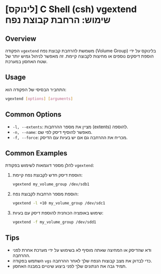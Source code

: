 # [לינוקס] C Shell (csh) vgextend שימוש: הרחבת קבוצת נפח

## Overview
הפקודה `vgextend` משמשת להרחבת קבוצת נפח (Volume Group) בלינוקס על ידי הוספת דיסקים נוספים או מחיצות לקבוצה קיימת. זה מאפשר לניהול גמיש יותר של שטח האחסון במערכת.

## Usage
התחביר הבסיסי של הפקודה הוא:

```bash
vgextend [options] [arguments]
```

## Common Options
- `-l, --extents`: מציין את מספר ההרחבות (extents) להוספה.
- `-n, --name`: מאפשר להוסיף דיסק לפי שם.
- `-f, --force`: מכריח את ההרחבה גם אם יש בעיות עם הדיסק.

## Common Examples
להלן מספר דוגמאות לשימוש בפקודת `vgextend`:

1. הוספת דיסק חדש לקבוצת נפח קיימת:
   ```bash
   vgextend my_volume_group /dev/sdb1
   ```

2. הוספת מספר הרחבות לקבוצת נפח:
   ```bash
   vgextend -l +10 my_volume_group /dev/sdc1
   ```

3. שימוש באופציה הכוחנית להוספת דיסק עם בעיות:
   ```bash
   vgextend -f my_volume_group /dev/sdd1
   ```

## Tips
- ודא שהדיסק או המחיצה שאתה מוסיף לא בשימוש על ידי מערכת אחרת לפני ההרחבה.
- השתמש בפקודה `vgs` כדי לבדוק את מצב קבוצות הנפח שלך לאחר ההרחבה.
- תמיד גבה את הנתונים שלך לפני ביצוע שינויים במבנה האחסון.